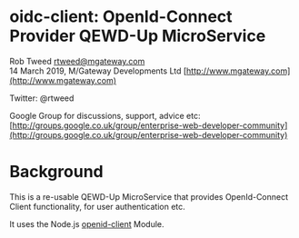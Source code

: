 # oidc-client: OpenId-Connect Provider QEWD-Up MicroService
 
Rob Tweed <rtweed@mgateway.com>  
14 March 2019, M/Gateway Developments Ltd [http://www.mgateway.com](http://www.mgateway.com)  

Twitter: @rtweed

Google Group for discussions, support, advice etc: [http://groups.google.co.uk/group/enterprise-web-developer-community](http://groups.google.co.uk/group/enterprise-web-developer-community)

# Background

This is a re-usable QEWD-Up MicroService that provides OpenId-Connect Client functionality, for user authentication etc.

It uses the Node.js [openid-client](https://github.com/panva/node-openid-client) Module.



